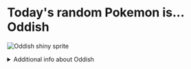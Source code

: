 # Today's random Pokemon is... Oddish

![Oddish shiny sprite](https://raw.githubusercontent.com/PokeAPI/sprites/master/sprites/pokemon/shiny/43.png)

<details>
<summary>Additional info about Oddish</summary>

| srpite type | image |
|------|------|
| back_default | ![Oddish back_default sprite](https://raw.githubusercontent.com/PokeAPI/sprites/master/sprites/pokemon/back/43.png) |
| back_shiny | ![Oddish back_shiny sprite](https://raw.githubusercontent.com/PokeAPI/sprites/master/sprites/pokemon/back/shiny/43.png) |
| front_default | ![Oddish front_default sprite](https://raw.githubusercontent.com/PokeAPI/sprites/master/sprites/pokemon/43.png) | </details>